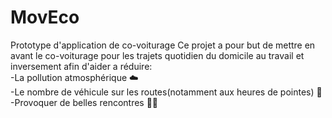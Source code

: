 # MovEco
Prototype d'application de co-voiturage
Ce projet a pour but de mettre en avant le co-voiturage pour les trajets quotidien du domicile au travail et inversement afin d'aider a réduire:  
-La pollution atmosphérique ☁️  
-Le nombre de véhicule sur les routes(notamment aux heures de pointes) 😤  
-Provoquer de belles rencontres 🫶🏽
